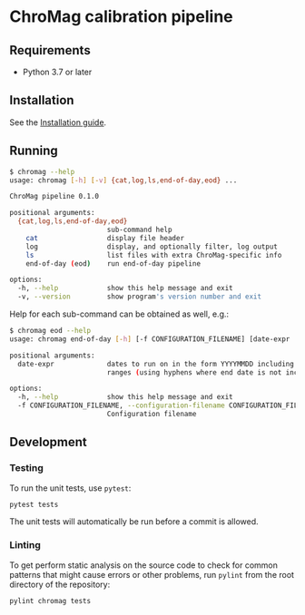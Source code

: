 # ChroMag calibration pipeline

## Requirements

- Python 3.7 or later

## Installation

See the [Installation guide].

## Running

``` bash
$ chromag --help
usage: chromag [-h] [-v] {cat,log,ls,end-of-day,eod} ...

ChroMag pipeline 0.1.0

positional arguments:
  {cat,log,ls,end-of-day,eod}
                        sub-command help
    cat                 display file header
    log                 display, and optionally filter, log output
    ls                  list files with extra ChroMag-specific info
    end-of-day (eod)    run end-of-day pipeline

options:
  -h, --help            show this help message and exit
  -v, --version         show program's version number and exit
```

Help for each sub-command can be obtained as well, e.g.:

``` bash
$ chromag eod --help
usage: chromag end-of-day [-h] [-f CONFIGURATION_FILENAME] [date-expr ...]

positional arguments:
  date-expr             dates to run on in the form YYYYMMDD including lists (using commas) and
                        ranges (using hyphens where end date is not included)

options:
  -h, --help            show this help message and exit
  -f CONFIGURATION_FILENAME, --configuration-filename CONFIGURATION_FILENAME
                        Configuration filename
```

## Development

### Testing

To run the unit tests, use `pytest`:

``` bash
pytest tests
```

The unit tests will automatically be run before a commit is allowed.

### Linting

To get perform static analysis on the source code to check for common patterns
that might cause errors or other problems, run `pylint` from the root directory
of the repository:

``` bash
pylint chromag tests
```

[Installation guide]: INSTALLATION.rst
